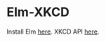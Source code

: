 # Elm-XKCD

Install Elm [here](https://guide.elm-lang.org/install/elm.html).
XKCD API [here](https://xkcd.com/json.html).
